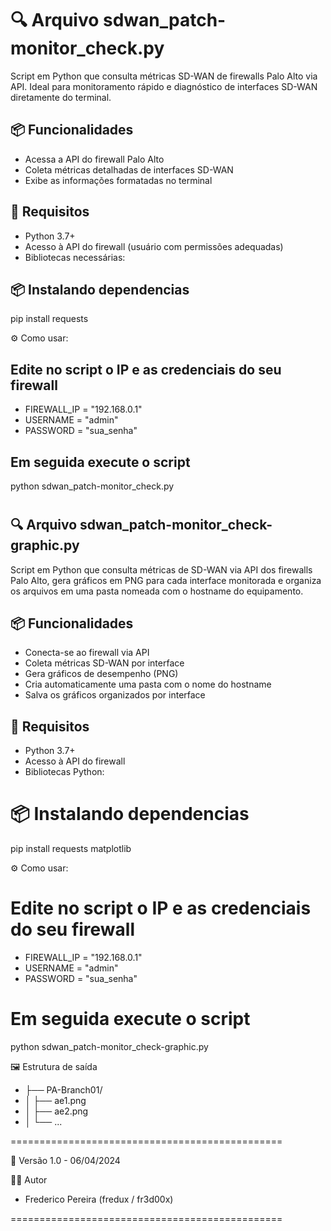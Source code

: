 # 🔍 Arquivo sdwan_patch-monitor_check.py

Script em Python que consulta métricas SD-WAN de firewalls Palo Alto via API. Ideal para monitoramento rápido e diagnóstico de interfaces SD-WAN diretamente do terminal.

## 📦 Funcionalidades

- Acessa a API do firewall Palo Alto
- Coleta métricas detalhadas de interfaces SD-WAN
- Exibe as informações formatadas no terminal

## 📌 Requisitos

- Python 3.7+
- Acesso à API do firewall (usuário com permissões adequadas)
- Bibliotecas necessárias:

## 📦 Instalando dependencias  
pip install requests

⚙️ Como usar:

## Edite no script o IP e as credenciais do seu firewall

- FIREWALL_IP = "192.168.0.1"
- USERNAME = "admin"
- PASSWORD = "sua_senha"

## Em seguida execute o script

python sdwan_patch-monitor_check.py

#

## 🔍 Arquivo sdwan_patch-monitor_check-graphic.py

Script em Python que consulta métricas de SD-WAN via API dos firewalls Palo Alto, gera gráficos em PNG para cada interface monitorada e organiza os arquivos em uma pasta nomeada com o hostname do equipamento.

## 📦 Funcionalidades

- Conecta-se ao firewall via API
- Coleta métricas SD-WAN por interface
- Gera gráficos de desempenho (PNG)
- Cria automaticamente uma pasta com o nome do hostname
- Salva os gráficos organizados por interface

## 📌 Requisitos

- Python 3.7+
- Acesso à API do firewall
- Bibliotecas Python:

# 📦 Instalando dependencias 
pip install requests matplotlib

⚙️ Como usar:

# Edite no script o IP e as credenciais do seu firewall

- FIREWALL_IP = "192.168.0.1"
- USERNAME = "admin"
- PASSWORD = "sua_senha"

# Em seguida execute o script

python sdwan_patch-monitor_check-graphic.py

🖼️ Estrutura de saída

- ├── PA-Branch01/
- │   ├── ae1.png
- │   ├── ae2.png
- │   └── ...

===============================================

📅 Versão 1.0 - 06/04/2024

👨‍💻 Autor
- Frederico Pereira (fredux / fr3d00x)

===============================================


